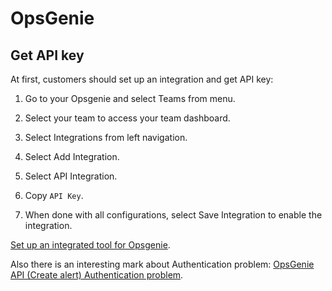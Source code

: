 # OpsGenie

## Get API key
At first, customers should set up an integration and get API key:
1. Go to your Opsgenie and select Teams from menu.

2. Select your team to access your team dashboard.

3. Select Integrations from left navigation.

4. Select Add Integration.

5. Select API Integration.

6. Copy `API Key`.

7. When done with all configurations, select Save Integration to enable the integration.

[Set up an integrated tool for Opsgenie](https://support.atlassian.com/opsgenie/docs/set-up-an-integrated-tool/).

Also there is an interesting mark about Authentication problem: [OpsGenie API (Create alert) Authentication problem](https://community.atlassian.com/t5/Opsgenie-questions/OpsGenie-API-Create-alert-Authentication-problem/qaq-p/1531047).

